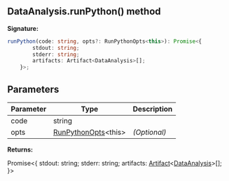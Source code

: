 
## DataAnalysis.runPython() method

**Signature:**

```typescript
runPython(code: string, opts?: RunPythonOpts<this>): Promise<{
        stdout: string;
        stderr: string;
        artifacts: Artifact<DataAnalysis>[];
    }>;
```

## Parameters

|  Parameter | Type | Description |
|  --- | --- | --- |
|  code | string |  |
|  opts | [RunPythonOpts](./sdk.runpythonopts.md)<!-- -->&lt;this&gt; | _(Optional)_ |

**Returns:**

Promise&lt;&#123; stdout: string; stderr: string; artifacts: [Artifact](./sdk.artifact.md)<!-- -->&lt;[DataAnalysis](./sdk.dataanalysis.md)<!-- -->&gt;\[\]; &#125;&gt;

